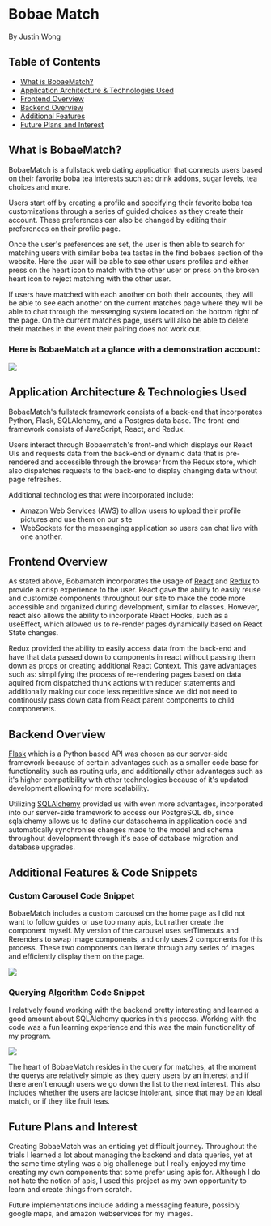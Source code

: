 # Bobae Match

By Justin Wong

## Table of Contents
* [What is BobaeMatch?](#what)
* [Application Architecture & Technologies Used](#tech)
* [Frontend Overview](#front)
* [Backend Overview](#back)
* [Additional Features](#additional)
* [Future Plans and Interest](#future)

## <a name="what"></a>What is BobaeMatch?

BobaeMatch is a fullstack web dating application that connects users based on their favorite boba tea interests such as: drink addons, sugar levels, tea choices and more. 

Users start off by creating a profile and specifying their favorite boba tea customizations through a series of guided choices as they create their account. These preferences can also be changed by editing their preferences on their profile page.

Once the user's preferences are set, the user is then able to search for matching users with similar boba tea tastes in the find bobaes section of the website. Here the user will be able to see other users profiles and either press on the heart icon to match with the other user or press on the broken heart icon to reject matching with the other user.

If users have matched with each another on both their accounts, they will be able to see each another on the current matches page where they will be able to chat through the messenging system located on the bottom right of the page. On the current matches page, users will also be able to delete their matches in the event their pairing does not work out.

### Here is BobaeMatch at a glance with a demonstration account:
![](https://github.com/Sirpeter89/MatchMyBoba/blob/main/front-gif.gif)

## <a name="tech"></a>Application Architecture & Technologies Used

BobaeMatch's fullstack framework consists of a back-end that incorporates Python, Flask, SQLAlchemy, and a Postgres data base. The front-end framework consists of JavaScript, React, and Redux. 

Users interact through Bobaematch's front-end which displays our React UIs and requests data from the back-end or dynamic data that is pre-rendered and accessible through the browser from the Redux store, which also dispatches requests to the back-end to display changing data without page refreshes.

Additional technologies that were incorporated include: 
* Amazon Web Services (AWS) to allow users to upload their profile pictures and use them on our site
* WebSockets for the messenging application so users can chat live with one another.

## <a name="front"></a>Frontend Overview

As stated above, Bobamatch incorporates the usage of <a href="https://reactjs.org/">React</a> and <a href="https://redux.js.org/">Redux</a> to provide a crisp experience to the user. React gave the ability to easily reuse and customize components throughout our site to make the code more accessible and organized during development, similar to classes. However, react also allows the ability to incorporate React Hooks, such as a useEffect, which allowed us to re-render pages dynamically based on React State changes.

Redux provided the ability to easily access data from the back-end and have that data passed down to components in react without passing them down as props or creating additional React Context. This gave advantages such as: simplifying the process of re-rendering pages based on data aquired from dispatched thunk actions with reducer statements and additionally making our code less repetitive since we did not need to continously pass down data from React parent components to child componenets. 

## <a name="back"></a>Backend Overview

<a href="https://en.wikipedia.org/wiki/Flask_(web_framework)">Flask</a> which is a Python based API was chosen as our server-side framework because of certain advantages such as a smaller code base for functionality such as routing urls, and additionally other advantages such as it's higher compatibility with other technologies because of it's updated development allowing for more scalability.

Utilizing <a href="https://www.sqlalchemy.org/">SQLAlchemy</a> provided us with even more advantages, incorporated into our server-side framework to access our PostgreSQL db, since sqlalchemy allows us to define our dataschema in application code and automatically synchronise changes made to the model and schema throughout development through it's ease of database migration and database upgrades.

## <a name="additional"></a>Additional Features & Code Snippets

### Custom Carousel Code Snippet
BobaeMatch includes a custom carousel on the home page as I did not want to follow guides or use too many apis, but rather create the component myself. My version of the carousel uses setTimeouts and Rerenders to swap image components, and only uses 2 components for this process. These two components can iterate through any series of images and efficiently display them on the page.

![](https://github.com/Sirpeter89/MatchMyBoba/blob/main/customcourasel.PNG)

### Querying Algorithm Code Snippet
I relatively found working with the backend pretty interesting and learned a good amount about SQLAlchemy queries in this process. Working with the code was a fun learning experience and this was the main functionality of my program.

![](https://github.com/Sirpeter89/MatchMyBoba/blob/main/queryingexample.PNG)

The heart of BobaeMatch resides in the query for matches, at the moment the querys are relatively simple as they query users by an interest and if there aren't enough users we go down the list to the next interest. This also includes whether the users are lactose intolerant, since that may be an ideal match, or if they like fruit teas.

## <a name="future"></a>Future Plans and Interest
Creating BobaeMatch was an enticing yet difficult journey. Throughout the trials I learned a lot about managing the backend and data queries, yet at the same time styling was a big challenege but I really enjoyed my time creating my own components that some prefer using apis for. Although I do not hate the notion of apis, I used this project as my own opportunity to learn and create things from scratch.

Future implementations include adding a messaging feature, possibly google maps, and amazon webservices for my images.
